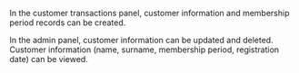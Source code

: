 In the customer transactions panel, customer information and membership period records can be created.

In the admin panel, customer information can be updated and deleted. Customer information (name, surname, membership period, registration date) can be viewed.
